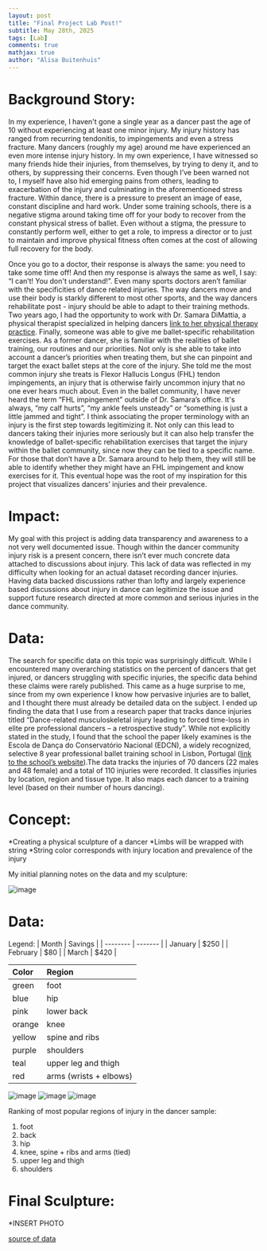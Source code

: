 ```yaml
---
layout: post
title: "Final Project Lab Post!"
subtitle: May 28th, 2025
tags: [Lab]
comments: true
mathjax: true
author: "Alisa Buitenhuis"
---
```


# Background Story:
In my experience, I haven't gone a single year as a dancer past the age of 10 without experiencing at least one minor injury. My injury history has ranged from recurring tendonitis, to impingements and even a stress fracture. Many dancers (roughly my age) around me have experienced an even more intense injury history. In my own experience, I have witnessed so many friends hide their injuries, from themselves, by trying to deny it, and to others, by suppressing their concerns. Even though I’ve been warned not to, I myself have also hid emerging pains from others, leading to exacerbation of the injury and culminating in the aforementioned stress fracture. Within dance, there is a pressure to present an image of ease, constant discipline and hard work. Under some training schools, there is a negative stigma around taking time off for your body to recover from the constant physical stress of ballet. Even without a stigma, the pressure to constantly perform well, either to get a role, to impress a director or to just to maintain and improve physical fitness often comes at the cost of allowing full recovery for the body. 

Once you go to a doctor, their response is always the same: 
you need to take some time off! And then my response is always the same as well, I say: 
“I can’t! You don't understand!”. Even many sports doctors aren’t familiar with the specificities of dance related injuries. The way dancers move and use their body is starkly different to most other sports, and the way dancers rehabilitate post - injury 
should be able to adapt to their training methods. Two years ago, I had the opportunity to work with Dr. Samara DiMattia, a physical therapist specialized in helping dancers [link to her physical therapy 
practice](https://ctdancephysicaltherapy.com/team). Finally, someone was able to give me ballet-specific rehabilitation exercises. As a former dancer, she is familiar with the realities of ballet training, our routines and our priorities. Not only is she able to take into 
account a dancer’s priorities  when treating them, but she can pinpoint and target the exact ballet steps at the core of the injury. She told me the most common injury she treats is Flexor Hallucis Longus (FHL) tendon impingements, an injury that is otherwise fairly 
uncommon injury that no one ever hears much about. Even in the ballet community,
 I have never heard the term “FHL impingement” outside of Dr. Samara’s office. It's always, “my calf hurts”, “my ankle feels unsteady” or “something is just a little jammed and tight”. I think associating the proper terminology with an injury is the 
 first step towards legitimizing it. Not only can this lead to dancers taking their injuries more seriously but it can also help transfer the knowledge of ballet-specific rehabilitation exercises that target the injury within 
 the ballet community, since now they can be tied to a specific name. For those that don’t have a Dr. Samara around to help them, they will still be able to identify whether they might have an FHL impingement and know exercises for it. 
This eventual hope was the root of my inspiration for this project that visualizes dancers’ injuries and their prevalence. 

# Impact:
My goal with this project is adding data transparency and awareness to a not very well documented issue. Though within the dancer community injury risk is a present concern, there isn’t ever much concrete data attached to discussions about injury. 
This lack of data was reflected in my difficulty when looking for an actual dataset recording dancer injuries. Having data backed discussions rather than lofty and largely experience based discussions about injury in dance can legitimize the issue and 
support future research directed at more common and serious injuries in the dance community. 

# Data:
The search for specific data on this topic was surprisingly difficult. 
While I encountered many overarching statistics on the percent of dancers that 
get injured, or dancers struggling with specific injuries, the specific data behind 
these claims were rarely published. This came as a huge surprise to me, since from 
my own experience I know how pervasive injuries are to ballet, and I thought there 
must already be detailed data on the subject. I ended up finding the data that I use from a research paper that tracks dance injuries titled “Dance-related musculoskeletal injury leading to forced time-loss in elite pre professional dancers – a retrospective study”. While not explicitly stated in the study, I found that the school the paper likely examines is the Escola de Dança do Conservatório Nacional (EDCN), a widely recognized, selective 8 year professional ballet training school in Lisbon, Portugal ([link to the school’s website](https://edcn.pt/pt-pt/)).The data tracks the injuries of 70  dancers (22 males and 48 female) and a total of 110 injuries were recorded. It classifies injuries by location, region and tissue type. It also maps  each dancer to a training level (based on their number of hours dancing). 


# Concept: 
*Creating a physical sculpture of a dancer 
*Limbs will be wrapped with string 
*String color corresponds with injury location and prevalence of the injury 

My initial planning notes on the data and my sculpture: 

![image](/assets/img/IMG_5354.JPG)
# Data: 

Legend:
| Month    | Savings |
| -------- | ------- |
| January  | $250    |
| February | $80     |
| March    | $420    |

| Color | Region |
| :---------- | :-------------- |
| green  | foot |
| blue  | hip |
| pink | lower back |
| orange | knee| 
| yellow | spine and ribs| 
| purple| shoulders| 
| teal | upper leg and thigh| 
| red | arms (wrists + elbows)| 

![image](/assets/img/img1.png)
![image](/assets/img/image2.png)
![image](/assets/img/image3.png)

Ranking of most popular regions of injury in the dancer sample:
1. foot
2. back
3. hip
4. knee, spine + ribs and arms (tied)
5. upper leg and thigh
6. shoulders

# Final Sculpture: 
*INSERT PHOTO

[source of data](https://www.tandfonline.com/doi/full/10.1080/00913847.2022.2129503)

